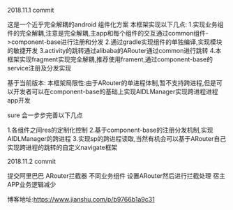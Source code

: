 2018.11.1  commit

这是一个近乎完全解耦的android 组件化方案
本框架实现以下几点:
1.实现业务组件的完全解耦,注意是完全解耦,主app和每个组件的交互通过common组件->component-base进行注册和分发
2.通过gradle实现组件的单独编译,实现模块的敏捷开发
3.activity的跳转通过alibaba的ARouter通过common进行跳转
4.本框架实现fragment实现完全解耦,推荐使用frament,通过component-base的service注册及分发实现


基于当前版本:
本框架局限性:由于ARouter的单进程体制,暂不支持跨进程,但是可以开发者可以在component-base的基础上实现AIDLManager实现跨进程进程app开发

sure  会一步步完善以下几点

1.各组件之间res的定制化控制
2.基于component-base的注册分发机制,实现AIDLManager的跨进程
3.实现sp的跨进程读取,当然有机会可以基于ARouter自己实现跨进程的跳转的自定义navigate框架


2018.11.2 commit

提交阿里巴巴  ARouter拦截器
不同业务组件 设置ARouter然后进行拦截处理  宿主APP业务逻辑减少







博客地址:https://www.jianshu.com/p/b9766b1a9c31
